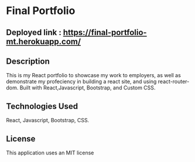 # Final Portfolio 

## Deployed link : https://final-portfolio-mt.herokuapp.com/

## Description 

This is my React portfolio to showcase my work to employers, as well as demonstrate my profeciency in building a react site, and using react-router-dom. Built with React,Javascript, Bootstrap, and Custom CSS. 

## Technologies Used 

React, Javascript, Bootstrap, CSS.

## License

This application uses an MIT license
